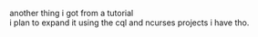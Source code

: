 another thing i got from a tutorial \
i plan to expand it using the cql and ncurses projects i have tho.